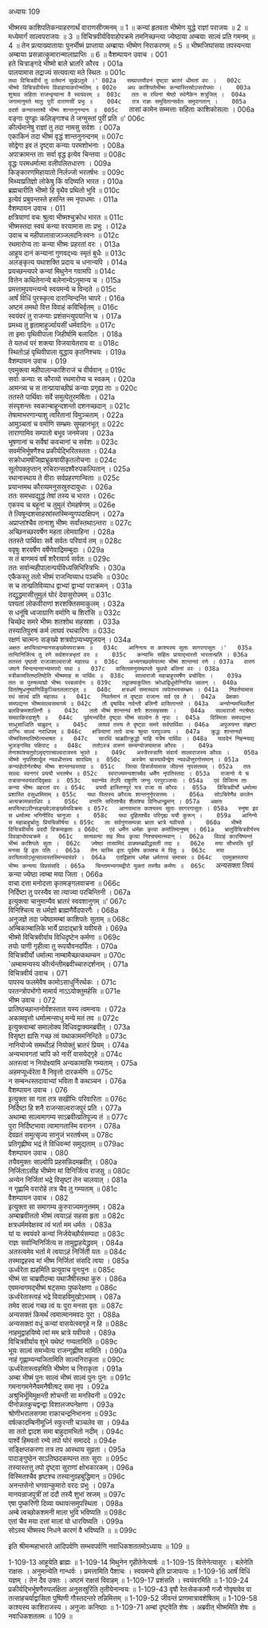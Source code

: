अध्यायः 109

भीष्मस्य काशिपतिकन्याहरणार्थं वाराणसीगमनम् ॥ 1 ॥ कन्यां हृतवता भीष्मेण युद्धे राज्ञां पराजयः ॥ 2 ॥ मध्येमार्गं साल्वपराजयः ॥ 3 ॥ विचित्रवीर्यविवाहोपक्रमे तमनिच्छन्त्या ज्येष्ठाया अम्बयाः साल्वं प्रति गमनम् ॥ 4 ॥ तेन प्रत्याख्यातायाः पुनर्भीष्मं प्राप्ताया अम्ब्रायाः भीष्मेण निराकरणम् ॥ 5 ॥ भीष्मजिघांसया तपस्यन्त्या अम्बायाः प्रसन्नात्कुमारान्मालाप्राप्तिः ॥ 6 ॥
वैशम्पायन उवाच ।	001  
हते चित्राङ्गदे भीष्मो बाले भ्रातरि कौरव ।	001a  
पालयामास तद्राज्यं सत्यवत्या मते स्थितः ॥	001c  
`तथा विचित्रवीर्यं तु वर्तमानं सुखेऽतुले ।'	002a  
सम्प्राप्तयौवनं दृष्ट्वा भ्रातरं धीमतां वरः ।	002c  
भीष्मो विचित्रवीर्यस्य विवाहायाकरोन्मतिम् ॥	002e  
अथ काशिपतेर्भीष्मः कन्यास्तिस्रोऽप्सरोपमाः ।	003a  
शुश्राव सहिता राजन्वृण्वाना वै स्वयंवरम् ॥	003c  
ततः स रथिनां श्रेष्ठो रथेनैकेन शत्रुजित् ।	004a  
जगामानुमते मातुः पुरीं वाराणसीं प्रभुः ॥	004c  
तत्र राज्ञः समुदितान्सर्वतः समुपागतान् ।	005a  
ददर्श कन्यास्ताश्वै भीष्मः शान्तनुनन्दनः ॥	005c  
`तासां कामेन सम्मत्ताः सहिताः काशिकोसलाः ।	006a  
वङ्गाः पुण्ड्राः कलिङ्गाश्च ते जग्मुस्तां पुरीं प्रति ॥'	006c  
कीर्त्यमानेषु राज्ञां तु तदा नामसु सर्वशः ।	007a  
एकाकिनं तदा भीष्मं वृद्धं शान्तनुनन्दनम् ॥	007c  
सोद्वेगा इव तं दृष्ट्वा कन्याः परमशोभनाः ।	008a  
अपाक्रामन्त ताः सर्वा वृद्ध इत्येव चिन्तया ॥	008c  
वृद्धः परमधर्मात्मा वलीपलितधारणः ।	009a  
किङ्कारणमिहायातो निर्लज्जो भरतर्षभः ॥	009c  
मिथ्याप्रतिज्ञो लोकेषु किं वदिष्यति भारत ।	010a  
ब्रह्मचारीति भीष्मो हि वृथैव प्रथितो भुवि ॥	010c  
इत्येवं प्रबुवन्तस्ते हसन्ति स्म नृपाधमाः ।	011a  
वैशम्पायन उवाच ।	011  
क्षत्रियाणां वचः श्रुत्वा भीष्मश्चुक्रोध भारत ॥	011c  
भीष्मस्तदा स्वयं कन्या वरयामास ताः प्रभुः ।	012a  
उवाच च महीपालान्राजञ्जलदनिःस्वनः ॥	012c  
रथमारोप्य ताः कन्या भीष्मः प्रहरतां वरः ।	013a  
आहूय दानं कन्यानां गुणवद्भ्यः स्मृतं बुधैः ॥	013c  
अलङ्कृत्य यथाशक्ति प्रदाय च धनान्यपि ।	014a  
प्रयच्छन्त्यपरे कन्यां मिथुनेन गवामपि ॥	014c  
वित्तेन कथितेनान्ये बलेनान्येऽनुमान्य च ।	015a  
प्रमत्तामुपयन्त्यन्ये स्वयमन्ये च विन्दते ॥	015c  
आर्षं विधिं पुरस्कृत्य दारान्विन्दन्ति चापरे ।	016a  
अष्टमं तमथो वित्त विवाहं कविभिर्वृतम् ॥	016c  
स्वयंवरं तु राजन्याः प्रशंसन्त्युपयान्ति च ।	017a  
प्रमथ्य तु हृतामाहुर्ज्यायसीं धर्मवादिनः ॥	017c  
ता इमाः पृथिवीपाला जिहीर्षामि बलादितः ।	018a  
ते यतध्वं परं शक्त्या विजयायेतराय वा ॥	018c  
स्थितोऽहं पृथिवीपाला युद्धाय कृतनिश्चयः ।	019a  
वैशम्पायन उवाच ।	019  
एवमुक्त्वा महीपालान्काशिराजं च वीर्यवान् ॥	019c  
सर्वाः कन्याः स कौरव्यो रथमारोप्य च स्वकम् ।	020a  
आमन्त्र्य च स तान्प्रायाच्छीघ्रं कन्याः प्रगृह्य ताः ॥	020c  
ततस्ते पार्थिवाः सर्वे समुत्पेतुरमर्षिताः ।	021a  
संस्पृशन्तः स्वकान्बाहून्दशन्तो दशनच्छदान् ॥	021c  
तेषामाभरणान्याशु त्वरितानां विमुञ्चताम् ।	022a  
आमुञ्चतां च वर्माणि सम्भ्रमः सुमहानभूत् ॥	022c  
ताराणामिव सम्पातो बभूव जनमेजय ।	023a  
भूषणानां च सर्वेषां कवचानां च सर्वशः ॥	023c  
सवर्मभिर्भूषणैश्च प्रकीर्यद्भिरितस्ततः ।	024a  
सक्रोधामर्षजिह्मभ्रूकषायीकृतलोचनाः ॥	024c  
सूतोपक्लृप्तान् रुचिरान्सदश्वैरुपकल्पितान् ।	025a  
रथानास्थाय ते वीराः सर्वप्रहरणान्विताः ॥	025c  
प्रयान्तमथ कौरव्यमनुसस्रुरुदायुधाः ।	026a  
ततः समभवद्युद्धं तेषां तस्य च भारत ।	026c  
एकस्य च बहूनां च तुमुलं रोमहर्षणम् ॥	026e  
ते त्विषून्दशसाहस्रांस्तस्मिन्युगपदाक्षिपन् ।	027a  
अप्राप्तांश्चैव तानाशु भीष्मः सर्वांस्तथाऽन्तरा ॥	027c  
अच्छिनच्छरवर्षेण महता लोमवाहिना ।	028a  
ततस्ते पार्थिवाः सर्वे सर्वतः परिवार्य तम् ॥	028c  
ववृषुः शरवर्षेण वर्षेणेवाद्रिमम्बुदाः ।	029a  
स तं बाणमयं वर्षं शरैरावार्य सर्वतः ॥	029c  
ततः सर्वान्महीपालान्पर्यविध्यत्त्रिभिस्त्रिभिः ।	030a  
एकैकस्तु ततो भीष्मं राजन्विव्याध पञ्चभिः ॥	030c  
स च तान्प्रतिविव्याध द्वाभ्यां द्वाभ्यां पराक्रमन् ।	031a  
तद्युद्धमासीत्तुमुलं घोरं देवासुरोपमम् ॥	031c  
पश्यतां लोकवीराणां शरशक्तिसमाकुलम् ।	032a  
स धनूंषि ध्वजाग्राणि वर्माणि च शिरांसि ॥	032c  
चिच्छेद समरे भीष्मः शतशोथ सहस्रशः ।	033a  
तस्यातिपुरुषं कर्म लाघवं रथचारिणः ॥	033c  
रक्षणं चात्मनः सङ्ख्ये शत्रवोऽप्यभ्यपूजयन् ।	034a  
`अक्षतः क्षपयित्वान्यानसङ्ख्येयपराक्रमः ॥	034c  
आनिनाय स काश्यस्य सुताः सागरगासुतः ।'	035a  
तान्विनिर्जित्य तु रणे सर्वशस्त्रभृतां वरः ॥	035c  
कन्याभिः सहितः प्रायाद्भारतो भारतान्प्रति ।	036a  
ततस्तं पृष्ठतो राजञ्शाल्वराजो महारथः ॥	036c  
अभ्यगच्छदमेयात्मा भीष्मं शान्तनवं रणे ।	037a  
वारणं जघने भिन्दन्दन्ताभ्यामपरो यथा ॥	037c  
वासितामनुसम्प्राप्तो यूथपो बलिनां वरः ।	038a  
स्त्रीकामस्तिष्ठतिष्ठेति भीष्ममाह स पार्थिवः ॥	038c  
साल्वराजो महाबाहुरमर्षेण प्रचोदितः ।	039a  
ततः स पुरुषव्याघ्रो भीष्मः परबलार्दनः ॥	039c  
तद्वाक्याकुलितः क्रोधाद्विधूमोग्निरिव ज्वलन् ।	040a  
विततेषुधनुष्पाणिर्विकुञ्चितललाटभृत् ॥	040c  
क्षत्रधर्मं समास्थाय व्यपेतभयसम्भ्रमः ।	041a  
निवर्तयामास रथं साल्वं प्रति महारथः ॥	041c  
निवर्तमानं तं दृष्ट्वा राजानः सर्व एव ते ।	042a  
प्रेक्षकाः समपद्यन्त भीष्मसाल्वसमागमे ॥	042c  
तौ वृषाविव नर्दन्तौ बलिनौ वासितान्तरे ।	043a  
अन्योन्यमभिवर्तेतां बलविक्रमशालिनौ ॥	043c  
ततो भीष्मं शान्तनवं शरैः शतसहस्रशः ।	044a  
साल्वराजो नरश्रेष्ठः समवाकिरदाशुगैः ॥	044c  
पूर्वमभ्यर्दितं दृष्ट्वा भीष्मं साल्वेन ते नृपाः ।	045a  
विस्मिताः समपद्यन्त साधुसाध्विति चाब्रुवन् ॥	045c  
लाघवं तस्य ते दृष्ट्वा समरे सर्वपार्थिवाः ।	046a  
अपूजयन्त संहृष्टा वाग्भिः साल्वं नराधिपम् ॥	046c  
क्षत्रियाणां ततो वाचः श्रुत्वा परपुञ्जयः ।	047a  
क्रुद्धः शान्तनवो भीष्मस्तिष्ठतिष्ठेत्यभाषत ॥	047c  
सारथिं चाब्रवीत्क्रुद्धो याहि यत्रैष पार्थिवः ।	048a  
यावदेनं निहन्म्यद्य भुजङ्गमिव पक्षिराट् ॥	048c  
ततोऽस्त्रं वारुणं सम्यग्योजयामास कौरवः ।	049a  
तेनाश्वांश्चतुरोऽमृद्गात्साल्वराजस्य भूपते ॥	049c  
अस्त्रैरस्त्राणि संवार्य साल्वराजस्य कौरवः ।	050a  
भीष्मो नृपतिशार्दूल न्यवधीत्तस्य सारथिम् ॥	050c  
अस्त्रेण चास्याथैन्द्रेण न्यवधीत्तुरगोत्तमान् ।	051a  
कन्याहेतोर्नरश्रेष्ठ भीष्मः शान्तनवस्तदा ॥	051c  
जित्वा विसर्जयामास जीवन्तं नृपसत्तमम् ।	052a  
ततः साल्वः स्वनगरं प्रययौ भरतर्षभ ॥	052c  
स्वराज्यमन्वशाच्चैव धर्मेण नृपतिस्तदा ।	053a  
राजानो ये च तत्रासन्स्वयंवरदिदृक्षवः ॥	053c  
स्वान्येव तेऽपि राष्ट्राणि जग्मुः परपुरञ्जयाः ।	054a  
एवं विजित्य ताः कन्या भीष्मः प्रहरतां वरः ॥	054c  
प्रययौ हास्तिनपुरं यत्र राजा स कौरवः ।	055a  
विचित्रवीर्यो धर्मात्मा प्रशास्ति वसुधामिमाम् ॥	055c  
यथा पितास्य कौरव्यः शान्तनुर्नृपसत्तमः ।	056a  
सोऽचिरेणैव कालेन अत्यक्रामन्नराधिप ॥	056c  
वनानि सरितश्चैव शैलांश्च विनिधान्द्रुमान् ।	057a  
अक्षतः क्षपयित्वाऽरीन्सङ्ख्येऽसङ्ख्येयविक्रमः ॥	057c  
आनयामास काश्यस्य सुताः सागरगासुतः ।	058a  
स्नुषा इव स धर्मात्मा भगिनीरिव चानुजाः ॥	058c  
यथा दुहितश्चैव परिगृह्य ययौ कुरून् ।	059a  
आनिन्ये स महाबाहुर्भ्रातुः प्रियचिकीर्षया ॥	059c  
ताः सर्वगुणसम्पन्ना भ्राता भ्रात्रे यवीयसे ।	060a  
भीष्मो विचित्रवीर्याय प्रददौ विक्रमाहृताः ॥	060c  
एवं धर्मेण धर्मज्ञः कृत्वा कर्मातिमानुषम् ।	061a  
भ्रातुर्विचित्रवीर्यस्य विवाहायोपचक्रमे ॥	061c  
सत्यवत्या सह मिथः कृत्वा निश्चयमात्मवान् ।	062a  
विवाहं कारयिष्यन्तं भीष्मं काशिपतेः सुता ।	062c  
ज्येष्ठा तासामिदं वाक्यमब्रवीद्धसती तदा ॥	062e  
मया सौभपतिः पूर्वं मनसा हि वृतः पतिः ।	063a  
तेन चास्मि वृता पूर्वमेष कामश्च मे पितुः ॥	063c  
मया वरयितव्योऽभूत्साल्वस्तस्मिन्स्वयंवरे ।	064a  
एतद्विज्ञाय धर्मज्ञ धर्मतत्त्वं समाचर ॥	064c  
एवमुक्तस्तया भीष्मः कन्यया विप्रसंसदि ।	065a  
चिन्तामभ्यगमद्वीरो युक्तां तस्यैव कर्मणः ॥	065c  
`अन्यसक्ता त्वियं कन्या ज्येष्ठा त्वम्बा मया जिता ।	066a  
वाचा दत्ता मनोदत्ता कृतमङ्गलवाचना ॥	066c  
निर्दिष्टा तु परस्यैव सा त्याज्या परचिन्तिनी ।	067a  
इत्युक्त्वा चानुमान्यैव भ्रातरं स्ववशानुगम् ॥'	067c  
विनिश्चित्य स धर्मज्ञो ब्राह्मणैर्वेदपारगैः ।	068a  
अनुजज्ञे तदा ज्येष्ठामम्बां काशिपतेः सुताम् ॥	068c  
अम्बिकाम्बालिके भार्ये प्रादाद्भ्रात्रे यवीयसे ।	069a  
भीष्मो विचित्रवीर्याय विधिदृष्टेन कर्मणा ॥	069c  
तयोः पाणी गृहीत्वा तु रूपयौवनदर्पितः ।	070a  
विचित्रवीर्यो धर्मात्मा नाम्बामैच्छत्कथम्चन ॥	070c  
`अम्बामन्यस्य कीर्त्यन्तीमब्रवीच्चारुदर्शनाम् ।	071a  
विचित्रवीर्य उवाच ।	071  
पापस्य फलमेवैष कामोऽसाधुर्निरर्थकः ।	071c  
परतन्त्रोपभोगो मामार्य नाऽऽयोक्तुमर्हसि ॥	071e  
भीष्म उवाच ।	072  
प्रातिष्ठच्छान्तनोर्वंशस्तात यस्य त्वमन्वयः ।	072a  
अकामवृत्तो धर्मात्मन्साधु मन्ये मतं तव ॥	072c  
इत्युक्त्वाम्बां समालोक्य विधिवद्वाक्यमब्रवीत् ।	073a  
विसृष्टा ह्यसि गच्छ त्वं यथाकाममनिन्दिते ॥	073c  
नानियोज्ये समर्थोऽहं नियोक्तुं भ्रातरं प्रियम् ।	074a  
अन्यभावगतां चापि को नारीं वासयेद्गृहे ॥	074c  
अतस्त्वां न नियोक्ष्यामि अन्यकामासि गम्यताम् ।	075a  
अहमप्यूर्ध्वरेता वै निवृत्तो दारकर्मणि ॥	075c  
न सम्बन्धस्तदावाभ्यां भविता वै कथञ्चन ।	076a  
वैशम्पायन उवाच ।	076  
इत्युक्ता सा गता तत्र सखीभिः परिवारिता ॥	076c  
निर्दिष्टा हि शनै राजन्साल्वराजपुरं प्रति ।	077a  
अथाम्बा साल्वमागम्य साऽब्रवीत्प्रतिपूज्य तं ॥	077c  
पुरा निर्दिष्टभावा त्वामागतास्मि वरानन ।	078a  
देवव्रतं समुत्सृज्य सानुजं भरतर्षभम् ॥	078c  
प्रतिगृह्णीष्व भद्रं ते विधिवन्मां समुद्यताम् ॥	079ac  
वैशम्पायन उवाच ।	080  
तयैवमुक्तः साल्वोपि प्रहसन्निदमब्रवीत् ।	080a  
निर्जिताऽसीह भीष्मेण मां विनिर्जित्य राजसु ॥	080c  
अन्येन निर्जितां भद्रे विसृष्टां तेन चालयात् ।	081a  
न गृह्णामि वरारोहे तत्र चैव तु गम्यताम् ॥	081c  
वैशम्पायन उवाच ।	082  
इत्युक्ता सा समागम्य कुरुराज्यमनुत्तमम् ।	082a  
अम्बाब्रवीत्ततो भीष्मं त्वयाऽहं सहसा हृता ॥	082c  
क्षत्रधर्ममवेक्षस्व त्वं भर्ता मम धर्मतः ।	083a  
यां यः स्वयंवरे कन्यां निर्जयेच्छौर्यसम्पदा ॥	083c  
राज्ञः सर्वान्विनिर्जित्य स तामुद्वाहयेद्ध्रुवम् ।	084a  
अतस्त्वमेव भर्ता मे त्वयाऽहं निर्जिता यतः ॥	084c  
तस्माद्वहस्व मां भीष्म निर्जितां संसदि त्वया ।	085a  
ऊर्ध्वरेता ह्यहमिति प्रत्युवाच पुनःपुनः ॥	085c  
भीष्मं सा चाब्रवीदम्बा यथाजैषीस्तथा कुरु ।	086a  
एवमन्वगमद्भीष्मं षट्समाः पुष्करेक्षणा ॥	086c  
ऊर्ध्वरेतास्त्वहं भद्रे विवाहविमुखोऽभवम् ।	087a  
तमेव साल्वं गच्छ त्वं यः पुरा मनसा वृतः ॥	087c  
अन्यसक्तं किमर्थं त्वमात्मानमवदः पुरा ।	088a  
अन्यसक्तां वधूं कन्यां वासयेत्स्वगृहे न हि ॥	088c  
नाहमुद्वाहयिष्ये त्वां मम भ्रात्रे यवीयसे ।	089a  
विचित्रवीर्याय शुभे यथेष्टं गम्यतामिति ॥	089c  
भूयः साल्वं समभ्येत्य राजन्गृह्णीष्व मामिति ।	090a  
नाहं गृह्णाम्यन्यजितामिति साल्वनिराकृता ॥	090c  
ऊर्ध्वरेतास्त्वहमिति भीष्मेण च निराकृता ।	091a  
अम्बा भीष्मं पुनः साल्वं भीष्मं साल्वं पुनः पुनः ॥	091c  
गमनागमनेनैवमनैषीत्षट् समा नृप ।	092a  
अश्रुभिर्भूमिमुक्षन्ती शोचन्ती सा मनस्विनी ॥	092c  
पीनोन्नतकुचद्वन्द्वा विशालजघनेक्षणा ।	093a  
श्रोणीभरालसगमा राकाचन्द्रनिभानना ॥	093c  
वर्षत्कादम्बिनीमूर्ध्नि स्फुरन्ती चञ्चलेव सा ।	094a  
सा ततो द्वादश समा बाहुदामभितो नदीम् ।	094c  
पार्श्वे हिमवतो रम्ये तपो घोरं समाददे ॥	094e  
सङ्क्षिप्तकरणा तत्र तप आस्थाय सुव्रता ।	095a  
पादाङ्गुष्ठेन साऽतिष्ठदकम्पन्त ततः सुराः ॥	095c  
तस्यास्तत्तु तपो दृष्ट्वा सुराणां क्षोभकारकम् ।	096a  
विस्मितश्चैव हृष्टश्च तस्यानुग्रहबुद्धिमान् ॥	096c  
अनन्तसेनो भगवान्कुमारो वरदः प्रभुः ।	097a  
मानयन्राजपुत्रीं तां ददौ तस्यै शुभां स्रजम् ॥	097c  
एषा पुष्करिणी दिव्या यथावत्समुपस्थिता ।	098a  
अम्बे त्वच्छोकशमनी माला भुवि भविष्यति ॥	098c  
एतां चैव मया दत्तां मालां यो धारयिष्यति ।	099a  
सोऽस्य भीष्मस्य निधने कारणं वै भविष्यति ॥ ॥	099c  

इति श्रीमन्महाभारते आदिपर्वणि सम्भवपर्वणि नवाधिकशततमोऽध्यायः ॥ 109 ॥

1-109-13 आहूयेति ब्राह्मः ॥ 1-109-14 मिथुनेन गृहीतेनेत्यार्षः ॥ 1-109-15 वित्तेनेत्यासुरः । बलेनेति राक्षसः । अनुमान्येति गान्धर्वः । प्रमत्तामिति पैशाचः । स्वयमन्ये इति प्राजापत्यः ॥ 1-109-16 आर्षं विधिं यज्ञम् । तेन दैव उक्तः । अष्टमं राक्षसं विवाहम् ॥ 1-109-17 प्रशंसति । स्वयंवरमिति ॥ 1-109-24 प्रकीर्यद्भिर्भूषणैरुपलक्षिता अनुसस्रुरिति तृतीयेनान्वयः ॥ 1-109-43 वृषौ रेतःसेककामौ गजौ गोवृषावेव वा तत्साहचर्याद्वासिता पुष्पिणी गौस्तदन्तरे तन्निमित्तम् ॥ 1-109-52 जीवन्तं प्राणमात्रावशेषितम् ॥ 1-109-58 काश्यस्य काशिराजस्य । अनुजाः कनिष्ठाः ॥ 1-109-71 अम्बां दृष्ट्वेति शेषः । अब्रवीत् भीष्ममिति शेषः ॥ नवाधिकशततमः ॥ 109 ॥
